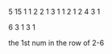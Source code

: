 <!-- Sample input -->
5 15
1 1 2
2 1 3 1
1 2 1
2 4 3 1

<!-- Sample output -->
6
3
1
3
1

<!-- Problem -->
<!-- ??? -->
the 1st num in the row of 2-6
